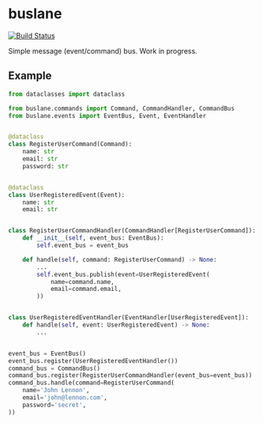 # buslane

[![Build Status](https://travis-ci.org/konradhalas/buslane.svg?branch=master)](https://travis-ci.org/konradhalas/buslane)

Simple message (event/command) bus. Work in progress.

## Example


```python
from dataclasses import dataclass

from buslane.commands import Command, CommandHandler, CommandBus
from buslane.events import EventBus, Event, EventHandler


@dataclass
class RegisterUserCommand(Command):
    name: str
    email: str
    password: str


@dataclass
class UserRegisteredEvent(Event):
    name: str
    email: str


class RegisterUserCommandHandler(CommandHandler[RegisterUserCommand]):
    def __init__(self, event_bus: EventBus):
        self.event_bus = event_bus

    def handle(self, command: RegisterUserCommand) -> None:
        ...
        self.event_bus.publish(event=UserRegisteredEvent(
            name=command.name,
            email=command.email,
        ))


class UserRegisteredEventHandler(EventHandler[UserRegisteredEvent]):
    def handle(self, event: UserRegisteredEvent) -> None:
        ...


event_bus = EventBus()
event_bus.register(UserRegisteredEventHandler())
command_bus = CommandBus()
command_bus.register(RegisterUserCommandHandler(event_bus=event_bus))
command_bus.handle(command=RegisterUserCommand(
    name='John Lennon',
    email='john@lennon.com',
    password='secret',
))

```
